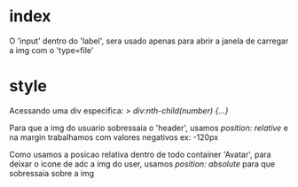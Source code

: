 # index

O 'input' dentro do 'label', sera usado apenas para abrir a janela de carregar a img com o 'type=file' 

<!-- *O “input file” é um controle feito para realizar uploads de arquivos. Ele vem acompanhado de uma text box. Ao clicar no botão “Browse”, o navegador abre a janela “arquivos” de seu sistema operacional e você poderá selecionar os arquivos de seu hard-disk. -->

# style

Acessando uma div especifica:   *> div:nth-child(number) {...}*

Para que a img do usuario sobressaia o 'header', usamos *position: relative* e na margin trabalhamos com valores negativos ex: -120px

Como usamos a posicao relativa dentro de todo container 'Avatar', para deixar o icone de adc a img do user, usamos *position: absolute* para que sobressaia sobre a img 